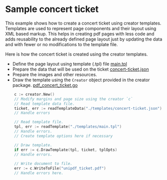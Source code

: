 Sample concert ticket
======================

This example shows how to create a concert ticket using creator templates. Templates are used to represent page components and their layout using XML based markup. This helps in creating pdf pages with less code and adds reusability to the already defined page layout just by updating the data and with fewer or no modifications to the template file.

Here is how the concert ticket is created using the creator templates.

- Define the page layout using template (.tpl) file [main.tpl](templates/main.tpl)
- Prepare the data that will be used on the ticket [concert-ticket.json](templates/concert-ticket.json)
- Prepare the images and other resources.
- Draw the template using the `Creator` object provided in the creator package. [pdf_concert_ticket.go](pdf_concert_ticket.go)
  
```go
    c := creator.New()
    // Modify margins and page size using the creator `c`
    // Read template data file.
    ticket, err := readTemplateData("./templates/concert-ticket.json")
    // Handle errors

    // Read template file.
	tpl, err := readTemplate("./templates/main.tpl")
    // Handle errors.
    // Create template options here if necessary

    // Draw template.
    if err := c.DrawTemplate(tpl, ticket, tplOpts)
    // Handle errors.
    
    // Write document to file.
    err := c.WriteToFile("unipdf_ticket.pdf")
    // Handle errors here.
```

